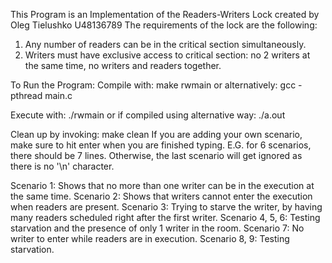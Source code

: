 This Program is an Implementation of the Readers-Writers Lock created by Oleg Tielushko U48136789
The requirements of the lock are the following:

1. Any number of readers can be in the critical section simultaneously.
2. Writers must have exclusive access to critical section: no 2 writers at the same time, no writers and readers together. 

To Run the Program:
Compile with:
    make rwmain
or alternatively: 
    gcc -pthread main.c

Execute with: 
    ./rwmain 
or if compiled using alternative way:
    ./a.out

Clean up by invoking:
    make clean
If you are adding your own scenario, make sure to hit enter when you are finished typing. E.G. for 6 scenarios, there should be 7 lines. Otherwise, the last scenario will get ignored as there is no '\n' character.

Scenario 1: Shows that no more than one writer can be in the execution at the same time.
Scenario 2: Shows that writers cannot enter the execution when readers are present.
Scenario 3: Trying to starve the writer, by having many readers scheduled right after the first writer.
Scenario 4, 5, 6: Testing starvation and the presence of only 1 writer in the room.
Scenario 7: No writer to enter while readers are in execution.
Scenario 8, 9: Testing starvation.